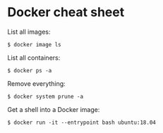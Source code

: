 

# Docker cheat sheet

List all images:
```
$ docker image ls
```

List all containers:
```
$ docker ps -a
```

Remove everything:
```
$ docker system prune -a
```

Get a shell into a Docker image:
```
$ docker run -it --entrypoint bash ubuntu:18.04
```
